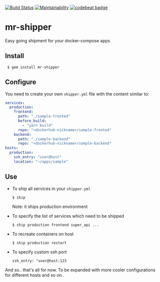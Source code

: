[![Build Status](https://travis-ci.org/elhowm/mr-shipper.svg?branch=master)](https://travis-ci.org/elhowm/mr-shipper)
[![Maintainability](https://api.codeclimate.com/v1/badges/7eaae5a0f936c94953b8/maintainability)](https://codeclimate.com/github/elhowm/mr-shipper/maintainability)
[![codebeat badge](https://codebeat.co/badges/8a95de4f-790e-4b40-a2c3-1985549dd5b7)](https://codebeat.co/projects/github-com-elhowm-mr-shipper-master)

# mr-shipper
Easy going shipment for your docker-compose apps

## Install

` $ gem install mr-shipper`

## Configure

You need to create your own `shipper.yml` file with the content similar to:

```yaml
services:
  production:
    frontend:
      path: "./sample-fronted"
      before_build:
        - "yarn build"
      repo: "<dockerhub-nickname>/sample-fronted"
    backend:
      path: "./sample-backend"
      repo: "<dockerhub-nickname>/sample-backend"
hosts:
  production:
    ssh_entry: "user@host"
    location: "~/apps/sample"
```

## Use

- To ship all services in your `shipper.yml`

  `$ ship`

  Note: it ships production environment

- To specify the list of services which need to be shipped

  `$ ship production frontend super_api ...`

- To recreate containers on host

  `$ ship production restart`

- To specify custom ssh port

  `ssh_entry: "user@host:123`

And so.. that's all for now.
To be expanded with more cooler configurations for different hosts and so on..
